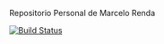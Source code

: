 Repositorio Personal de Marcelo Renda

[![Build Status](https://travis-ci.org/marcelorenda/aydoo-2018.svg?branch=master)](https://travis-ci.org/marcelorenda/aydoo-2018)

